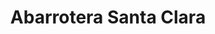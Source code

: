 ---
title: "Abarrotera Santa Clara"
url: /ecatepec-de-morelos/abarrotera-santa-clara/
shop: comodidad
---